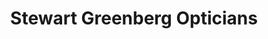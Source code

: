---
title: "Stewart Greenberg Opticians"
url: /cardiff/stewart-greenberg-opticians/
shop: optician
---